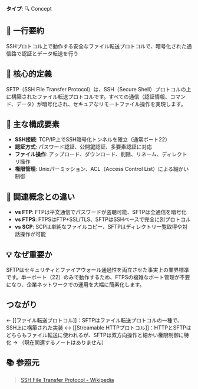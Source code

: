 **タイプ**: 🔍 Concept

## 📝 一行要約
SSHプロトコル上で動作する安全なファイル転送プロトコルで、暗号化された通信路で認証とデータ転送を行う

## 🎯 核心的定義
SFTP（SSH File Transfer Protocol）は、SSH（Secure Shell）プロトコルの上に構築されたファイル転送プロトコルです。すべての通信（認証情報、コマンド、データ）が暗号化され、セキュアなリモートファイル操作を実現します。

## 🌟 主な構成要素
- **SSH接続**: TCP/IP上でSSH暗号化トンネルを確立（通常ポート22）
- **認証方式**: パスワード認証、公開鍵認証、多要素認証に対応
- **ファイル操作**: アップロード、ダウンロード、削除、リネーム、ディレクトリ操作
- **権限管理**: Unixパーミッション、ACL（Access Control List）による細かい制御

## 🔄 関連概念との違い
- **vs FTP**: FTPは平文通信でパスワードが盗聴可能、SFTPは全通信を暗号化
- **vs FTPS**: FTPSはFTP+SSL/TLS、SFTPはSSHベースで完全に別プロトコル
- **vs SCP**: SCPは単純なファイルコピー、SFTPはディレクトリ一覧取得や対話操作が可能

## 💡 なぜ重要か
SFTPはセキュリティとファイアウォール通過性を両立させた事実上の業界標準です。単一ポート（22）のみで動作するため、FTPSの複雑なポート管理が不要になり、企業ネットワークでの運用を大幅に簡素化します。

## つながり

← [[ファイル転送プロトコル]]：SFTPはファイル転送プロトコルの一種で、SSH上に構築された実装
↔ [[Streamable HTTPプロトコル]]：HTTPとSFTPはどちらもファイル転送に使われるが、SFTPは双方向操作と細かい権限制御に特化
→ （現在関連するノートはありません）

## 📚 参照元
> [SSH File Transfer Protocol - Wikipedia](https://en.wikipedia.org/wiki/SSH_File_Transfer_Protocol)
